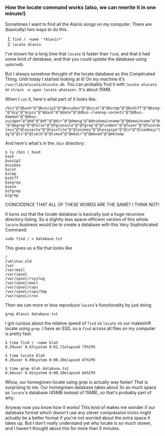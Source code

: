 ### How the locate command works (also, we can rewrite it in one minute!)

Sometimes I want to find all the Alanis songs on my computer. There are
(basically) two ways to do this.

1. `find / -name '*Alanis*'`
2. `locate Alanis`

I've known for a long time that `locate` is faster than `find`, and that it had
some kind of database, and that you could update the database using `updatedb`.

But I always somehow thought of the locate database as this Complicated Thing.
Until today I started looking at it! On my machine it's
`/var/lib/mlocate/mlocate.db`. You can probably find it with `locate mlocate`
or `strace -e open locate whatever`. It's about 15MB.

When I `cat` it, here's what part of it looks like.

```
/bin^@^@bash^@^@bunzip2^@^@busybox^@^@bzcat^@^@bzcmp^@^@bzdiff^@^@bzegrep^@^@bzexe^@^@bzfgrep^@^@bzgrep^@^@bzip2^@^@bzip2recover^@^@bzless^@^@bzmore^@^@cat^@^@chacl^@^@chgrp^@^@chmod^@^@chown^@^@chvt
^@^@cp^@^@cpio^@^@dash^@^@date^@^@dbus-cleanup-sockets^@^@dbus-daemon^@^@dbus-uuidgen^@^@dd^@^@df^@^@dir^@^@dmesg^@^@dnsdomainname^@^@domainname^@^@dumpkeys^@^@echo^@^@ed
^@^@egrep^@^@false^@^@fgconsole^@^@fgrep^@^@findmnt^@^@fuser^@^@fusermount^@^@getfacl^@^@grep^@^@gunzip^@^@gzexe^@^@gzip^@^@hostname^@^@ip^@^@kbd_mode^@^@kill^@^@kmod^@^@
less^@^@lessecho^@^@lessfile^@^@lesskey^@^@lesspipe^@^@ln^@^@loadkeys^@^@login^@^@loginctl^@^@lowntfs-3g^@^@ls^@^@lsblk^@^@lsmod^@^@mkdir^@^@mknod^@^@mktemp
```

And here's what's in the `/bin` directory:

```
$ ls /bin | head
bash
bunzip2
busybox
bzcat
bzcmp
bzdiff
bzegrep
bzexe
bzfgrep
bzgrep
```

COINCIDENCE THAT ALL OF THESE WORDS ARE THE SAME? I THINK NOT!

It turns out that the locate database is basically just a huge recursive
directory listing. So a slightly less space-efficient version of this whole
`locate` business would be to create a database with this Very Sophisticated
Command:

```
sudo find / > database.txt
```

This gives us a file that looks like

```
/
/vmlinuz.old
/var
/var/mail
/var/spool
/var/spool/rsyslog
/var/spool/mail
/var/spool/cups
/var/spool/cups/tmp
/var/spool/cron
```

Then we can more or less reproduce `locate`'s functionality by just doing

```
grep Alanis database.txt

```

I got curious about the relative speed of `find` vs `locate` vs our makeshift
locate using `grep`. I have an SSD, so a `find` across all files on my computer
is pretty fast:

```
$ time find / -name blah
0.59user 0.67system 0:01.71elapsed 73%CPU
```

```
$ time locate blah
0.26user 0.00system 0:00.30elapsed 87%CPU
```

```
$ time grep blah database.txt
0.04user 0.02system 0:00.10elapsed 64%CPU
```

Whoa, our homegrown locate using grep is actually way faster! That is
surprising to me. Our homegrown database takes about 3x as much space as
`locate`'s database (45MB instead of 15MB), so that's probably part of why.

Anyway now you know how it works! This kind of makes me wonder if our database
format which doesn't use any clever compression tricks might actually be a
better format if you're not worried about the extra space it takes up. But I
don't really understand yet why locate is so much slower, and I haven't thought
about this for more than 5 minutes.
